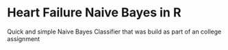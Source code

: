 # Heart Failure Naive Bayes in R

Quick and simple Naive Bayes Classifier that was build as part of an college assignment
